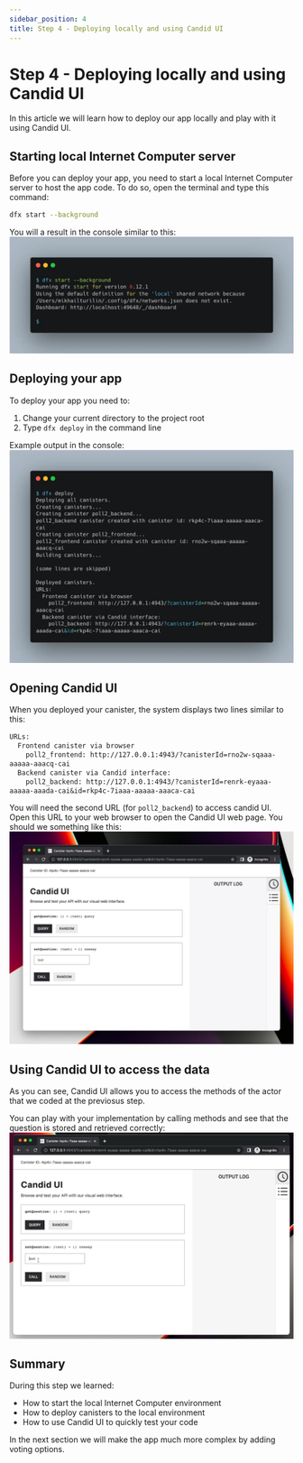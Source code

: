 ```yaml
---
sidebar_position: 4
title: Step 4 - Deploying locally and using Candid UI
---
```


# Step 4 - Deploying locally and using Candid UI

In this article we will learn how to deploy our app locally and play with it using Candid UI.

## Starting local Internet Computer server

Before you can deploy your app, you need to start a local Internet Computer server to host the app code. To do so, open
the terminal and type this command:

```bash
dfx start --background
```

You will a result in the console similar to this:
![dfx start screenshot](./_attachments/dfx_start.webp)

## Deploying your app

To deploy your app you need to:

1. Change your current directory to the project root
2. Type `dfx deploy` in the command line

Example output in the console:
![dfx deploy screenshot](./_attachments/dfx_deploy.webp)

## Opening Candid UI

When you deployed your canister, the system displays two lines similar to this:

```shell
URLs:
  Frontend canister via browser
    poll2_frontend: http://127.0.0.1:4943/?canisterId=rno2w-sqaaa-aaaaa-aaacq-cai
  Backend canister via Candid interface:
    poll2_backend: http://127.0.0.1:4943/?canisterId=renrk-eyaaa-aaaaa-aaada-cai&id=rkp4c-7iaaa-aaaaa-aaaca-cai
```

You will need the second URL (for `poll2_backend`) to access candid UI. Open this URL to your web browser to open the
Candid UI web page. You should we something like this:
![Candid UI screenshot](./_attachments/candid_ui_question_only.webp)

## Using Candid UI to access the data

As you can see, Candid UI allows you to access the methods of the actor that we coded at the previosus step.

You can play with your implementation by calling methods and see that the question is stored and retrieved correctly:
![candid ui demo animation](_attachments/candid_ui_demo_animation.gif)

## Summary

During this step we learned:

- How to start the local Internet Computer environment
- How to deploy canisters to the local environment
- How to use Candid UI to quickly test your code

In the next section we will make the app much more complex by adding voting options.